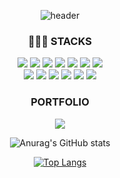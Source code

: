 <div align="center">

![header](https://capsule-render.vercel.app/api?type=cylinder&color=0:f3eae8,80:1f9587&height=100&section=header&text=sooYeong&fontSize=40&fontColor=282829)

### 👩🏻‍💻 STACKS

<img src="https://img.shields.io/badge/HTML5-E34F26?style=flat-square&logo=HTML5&logoColor=FFFFFF"/>
<img src="https://img.shields.io/badge/CSS3-1572B6?style=flat-square&logo=CSS3&logoColor=FFFFFF"/>
<img src="https://img.shields.io/badge/Sass-CC6699?style=flat-square&logo=Sass&logoColor=FFFFFF"/>
<img src="https://img.shields.io/badge/JavaScript-F7DF1E?style=flat-square&logo=JavaScript&logoColor=FFFFFF"/>
<img src="https://img.shields.io/badge/React-61DAFB?style=flat-square&logo=React&logoColor=FFFFFF"/>
<img src="https://img.shields.io/badge/Next.js-000000?style=flat-square&logo=Next.js&logoColor=FFFFFF"/>
<img src="https://img.shields.io/badge/Firebase-FFCA28?style=flat-square&logo=Firebase&logoColor=FFFFFF"/>
<br/>
<img src="https://img.shields.io/badge/Git-F05032?style=flat-square&logo=Git&logoColor=FFFFFF"/>
<img src="https://img.shields.io/badge/GitHub-181717?style=flat-square&logo=GitHub&logoColor=FFFFFF"/>
<img src="https://img.shields.io/badge/Visual Studio Code-007ACC?style=flat-square&logo=Visual Studio Code&logoColor=FFFFFF"/>
<img src="https://img.shields.io/badge/Slack-4A154B?style=flat-square&logo=Slack&logoColor=FFFFFF"/>
<img src="https://img.shields.io/badge/Notion-000000?style=flat-square&logo=Notion&logoColor=FFFFFF"/>
<img src="https://img.shields.io/badge/Postman-FF6C37?style=flat-square&logo=Postman&logoColor=FFFFFF"/>
<br/>

### PORTFOLIO
<a href="https://ssovogg.github.io/"><img src="https://img.shields.io/badge/PORTFOLIO-1f9587?style=flat-square&logoColor=FFFFFF"/></a>
<br/>

![Anurag's GitHub stats](https://github-readme-stats.vercel.app/api?username=ssovogg&show_icons=true&theme=radical)
<br/>

[![Top Langs](https://github-readme-stats.vercel.app/api/top-langs/?username=ssovogg&layout=compact)](https://github.com/ssovogg/github-readme-stats)


</div>
<!--
**ssovogg/ssovogg** is a ✨ _special_ ✨ repository because its `README.md` (this file) appears on your GitHub profile.

Here are some ideas to get you started:

- 🔭 I’m currently working on ...
- 🌱 I’m currently learning ...
- 👯 I’m looking to collaborate on ...
- 🤔 I’m looking for help with ...
- 💬 Ask me about ...
- 📫 How to reach me: ...
- 😄 Pronouns: ...
- ⚡ Fun fact: ...
-->
